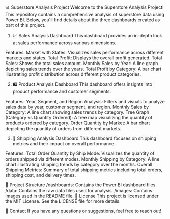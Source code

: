 📊 Superstore Analysis Project
Welcome to the Superstore Analysis Project! This repository contains a comprehensive analysis of superstore data using Power BI. Below, you'll find details about the three dashboards created as part of this project.

1. 📈 Sales Analysis Dashboard
This dashboard provides an in-depth look at sales performance across various dimensions.

Features:
Market with States: Visualizes sales performance across different markets and states.
Total Profit: Displays the overall profit generated.
Total Sales: Shows the total sales amount.
Monthly Sales by Year: A line graph depicting sales trends over the years.
Total Profit by Category: A bar chart illustrating profit distribution across different product categories.

2. 🛍️ Product Analysis Dashboard
This dashboard offers insights into product performance and customer segments.

Features:
Year, Segment, and Region Analysis: Filters and visuals to analyze sales data by year, customer segment, and region.
Monthly Sales by Category: A line chart showing sales trends by category.
Tree Graph (Category vs Quantity Ordered): A tree map visualizing the quantity of products ordered by category.
Order Quantity by Market: A bar chart depicting the quantity of orders from different markets.

3. 🚚 Shipping Analysis Dashboard
This dashboard focuses on shipping metrics and their impact on overall performance.

Features:
Total Order Quantity by Ship Mode: Visualizes the quantity of orders shipped via different modes.
Monthly Shipping by Category: A line chart illustrating shipping trends by category over the months.
Overall Shipping Metrics: Summary of total shipping metrics including total orders, shipping cost, and delivery times.

📁 Project Structure
/dashboards: Contains the Power BI dashboard files.
/data: Contains the raw data files used for analysis.
/images: Contains images used in the README file.
📜 License
This project is licensed under the MIT License. See the LICENSE file for more details.

📧 Contact
If you have any questions or suggestions, feel free to reach out!

